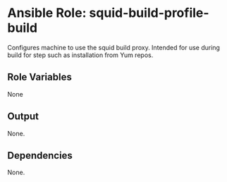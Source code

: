 Ansible Role: squid-build-profile-build
=======================================

Configures machine to use the squid build proxy.  Intended for use during 
build for step such as installation from Yum repos.

Role Variables
--------------

None

Output
------

None.

Dependencies
------------

None.